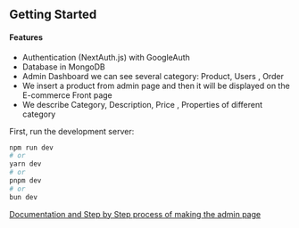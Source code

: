 ## Getting Started

<h4>
    Features
</h4>

* Authentication (NextAuth.js) with GoogleAuth 
* Database in MongoDB
* Admin Dashboard we can see several category: Product, Users , Order 
* We insert a product from admin page and then it will be displayed on the E-commerce Front page 
* We describe Category, Description, Price , Properties of different category 

First, run the development server:

```bash
npm run dev
# or
yarn dev
# or
pnpm dev
# or
bun dev
```

[Documentation and Step by Step process of making the admin page](https://github.com/nthapa000/Cantilever/blob/master/e-commerce/e-commerce-admin/E-Commerce-1.pdf)
